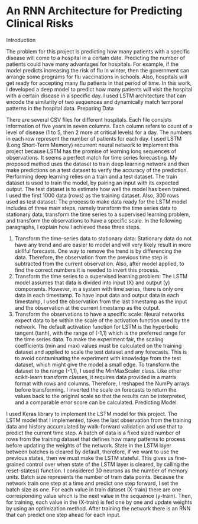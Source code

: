 # An RNN Architecture for Predicting Clinical Risks

Introduction

The problem for this project is predicting how many patients with a specific disease will come to a hospital in a certain date. 
Predicting the number of patients could have many advantages for hospitals. For example, if the model predicts increasing the risk of flu in winter, then the government can arrange some programs for flu vaccinations in schools. Also, hospitals will get ready for accepting many flu patients in that period 
of time.
In this work, I developed a deep model to predict how many patients will visit the hospital with a certain disease in a specific day. I used LSTM architecture that can encode the similarity of two sequences and dynamically match temporal patterns in the hospital data.
Preparing Data

There are several CSV files for different hospitals. Each file consists information of five years in seven columns. Each column refers to count of a level of disease (1 to 5, then 2 more at critical levels) for a day. The numbers in each row represent the number of patients for each day.
I used LSTM (Long Short-Term Memory) recurrent neural network to implement this project because LSTM has the promise of learning long sequences of observations. It seems a perfect match for time series forecasting. 
My proposed method uses the dataset to train deep learning network and then make predictions on a test dataset to verify the accuracy of the prediction.
Performing deep learning relies on a train and a test dataset. The train dataset is used to train the model, by pairing an input with its expected output. The test dataset is to estimate how well the model has been trained. I used the first 1000 data (rows) as the training dataset. Also, 300 rows used as 
test dataset.
The process to make data ready for the LSTM model includes of three main steps, namely transform the time series data to stationary data, transform the time series to a supervised learning problem, and transform the observations to have a specific scale. In the following paragraphs, I explain how I achieved these three steps.
1) Transform the time-series data to stationary data:
Stationary data do not have any trend and are easier to model and will very likely result in more skillful forecasts. One way to remove the trend is by differencing the data. Therefore, the observation from the previous time step is subtracted from the current observation. Also, after model applied, to find the correct numbers it is needed to invert this process.
2) Transform the time series to a supervised learning problem: 
The LSTM model assumes that data is divided into input (X) and output (y) components. However, in a system with time series, there is only one data in each timestamp. To have input data and output data in each timestamp, I used the observation from the last timestamp as the input and the observation at the current timestamp as the output.
3) Transform the observations to have a specific scale:
Neural networks expect data to be within the scale of the activation function used by the network. The default activation function for LSTM is the hyperbolic tangent (tanh), with the range of (-1,1) which is the preferred range for the time series data. To make the experiment fair, the scaling coefficients (min and max) values must be calculated on the training dataset and applied to scale the test dataset and any forecasts. This is to avoid contaminating the experiment with knowledge from the test dataset, which might give the model a small edge. To transform the dataset to the range (-1,1), I used the MinMaxScaler class. Like other scikit-learn transform classes, it requires data provided in a matrix format with rows and columns. Therefore, I reshaped the NumPy arrays before transforming.
 I inverted the scale on forecasts to return the values back to the original scale so that the results can be interpreted, and a comparable error score can be calculated.
Predicting Model

I used Keras library to implement the LSTM model for this project. The LSTM model that I implemented, takes the last observation from the training data and history accumulated by walk-forward validation and use that to predict the current time step. A batch of data is a fixed sized number of rows from the training dataset that defines how many patterns to process before updating the weights of the network. State in the LSTM layer between batches is cleared by default, therefore, if we want to use the previous states, then we must make the LSTM stateful. This gives us fine-grained control over when state of the LSTM layer is cleared, by calling the reset-states() function.
I considered 30 neurons as the number of memory units. Batch size represents the number of train data points. Because the network train one step at a time and predict one step forward, I set the batch size as one. For each value in train dataset (X-train) there are one corresponding value which is the next value in the sequence (y-train). Then, for training, each value in the (X-train) is fed one by one and update weights by using an optimization method. After training the network there is an RNN that can predict one step ahead for each input.

